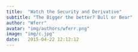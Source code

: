 ```yaml
---
title:  "Watch the Security and Derivative"
subtitle: "The Bigger the better? Bull or Bear"
author: "Wferr"
avatar: "img/authors/wferr.png"
image: "img/c.jpg"
date:   2015-04-22 12:12:12
---
```



